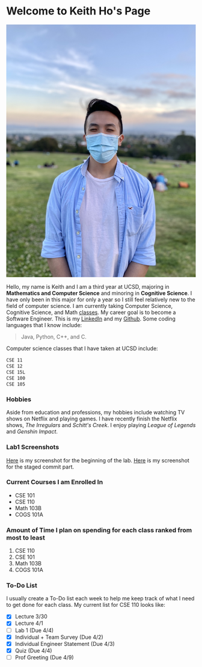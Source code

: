 # Welcome to Keith Ho's Page

![Image](./Keith_Ho.jpg)

Hello, my name is Keith and I am a third year at UCSD, majoring in **Mathematics and Computer Science** and minoring in **Cognitive Science**. I have only been in this major for only a year so I still feel relatively new to the field of computer science. I am currently taking Computer Science, Cognitive Science, and Math [classes](#current-courses-i-am-enrolled-in). My career goal is to become a Software Engineer. This is my [LinkedIn](https://www.linkedin.com/in/keith-h-263215115/) and my [Github](https://github.com/KeithDHo). Some coding languages that I know include:
> Java, Python, C++, and C.

Computer science classes that I have taken at UCSD include:
```
CSE 11
CSE 12
CSE 15L
CSE 100
CSE 105
```

### Hobbies
Aside from education and professions, my hobbies include watching TV shows on Netflix and playing games. I have recently finish the Netflix shows, *The Irregulars* and *Schitt's Creek*. I enjoy playing *League of Legends* and *Genshin Impact*.

### Lab1 Screenshots
[Here](./Screenshots/Lab1%20Part%202.1,%202.2%20.png) is my screenshot for the beginning of the lab. [Here](./Screenshots/Lab1%20gitignore.png) is my screenshot for the staged commit part.

### Current Courses I am Enrolled In
- CSE 101
- CSE 110
- Math 103B
- COGS 101A

### Amount of Time I plan on spending for each class ranked from most to least
1. CSE 110
2. CSE 101
3. Math 103B
4. COGS 101A

### To-Do List
I usually create a To-Do list each week to help me keep track of what I need to get done for each class. My current list for CSE 110 looks like:
- [x] Lecture 3/30
- [x] Lecture 4/1
- [ ] Lab 1 (Due 4/4)
- [x] Individual + Team Survey (Due 4/2)
- [x] Individual Engineer Statement (Due 4/3)
- [x] Quiz (Due 4/4)
- [ ] Prof Greeting (Due 4/9)
